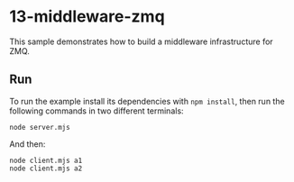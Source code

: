 # 13-middleware-zmq

This sample demonstrates how to build a middleware infrastructure for ZMQ.

## Run

To run the example install its dependencies with `npm install`, then run the following commands in two different terminals:

```
node server.mjs
```

And then:

```
node client.mjs a1
node client.mjs a2
```


